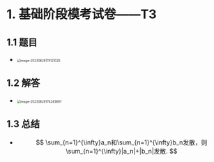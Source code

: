 # 1. 基础阶段模考试卷——T3



## 1.1 题目

* <img src="https://cvp.oss-cn-shanghai.aliyuncs.com/picgo/202306281741142.png" alt="image-20230628174121025" style="zoom:50%;" />



## 1.2 解答

* <img src="https://cvp.oss-cn-shanghai.aliyuncs.com/picgo/202306281742979.png" alt="image-20230628174243897" style="zoom: 50%;" />



## 1.3 总结

* $$
  \sum_{n=1}^{\infty}a_n和\sum_{n=1}^{\infty}b_n发散，则\sum_{n=1}^{\infty}|a_n|+|b_n|发散.
  $$

  